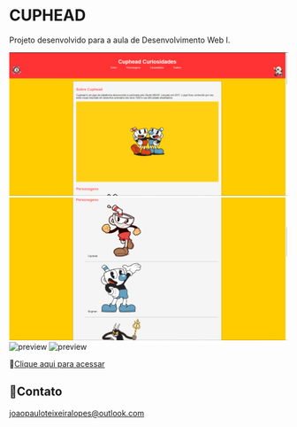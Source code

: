 # CUPHEAD

Projeto desenvolvido para a aula de Desenvolvimento Web I.

![preview](01.png)
![preview](02.png)
![preview](03.png)
![preview](04.png)

🔗[Clique aqui para acessar](https://joaop-dev.github.io/site-cuphead/)

## 📧Contato

joaopauloteixeiralopes@outlook.com

